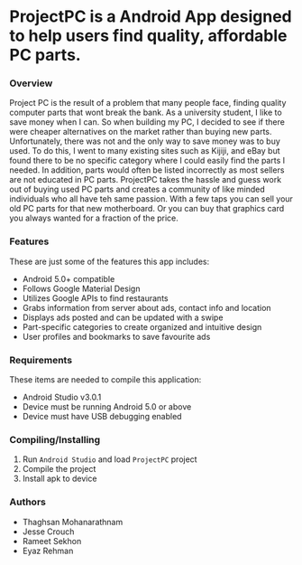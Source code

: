 # ProjectPC is a Android App designed to help users find quality, affordable PC parts.
### Overview
Project PC is the result of a problem that many people face, finding quality computer parts that wont break the bank. As a university student, I like to save money when I can. So when building my PC, I decided to see if there were cheaper alternatives on the market rather than buying new parts. Unfortunately, there was not and the only way to save money was to buy used. To do this, I went to many existing sites such as Kijiji, and eBay but found there to be no specific category where I could easily find the parts I needed. In addition, parts would often be listed incorrectly as most sellers are not educated in PC parts. ProjectPC takes the hassle and guess work out of buying used PC parts and creates a community of like minded individuals who all have teh same passion. With a few taps you can sell your old PC parts for that new motherboard. Or you can buy that graphics card you always wanted for a fraction of the price.

### Features
These are just some of the features this app includes:
- Android 5.0+ compatible
- Follows Google Material Design
- Utilizes Google APIs to find restaurants
- Grabs information from server about ads, contact info and location
- Displays ads posted and can be updated with a swipe
- Part-specific categories to create organized and intuitive design
- User profiles and bookmarks to save favourite ads

### Requirements
These items are needed to compile this application:
- Android Studio v3.0.1
- Device must be running Android 5.0 or above
- Device must have USB debugging enabled

### Compiling/Installing
1. Run `Android Studio` and load `ProjectPC` project
2. Compile the project
3. Install apk to device

### Authors
- Thaghsan Mohanarathnam
- Jesse Crouch
- Rameet Sekhon
- Eyaz Rehman
